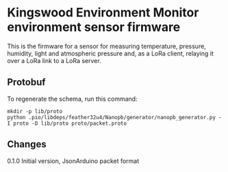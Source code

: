# Kingswood Environment Monitor environment sensor firmware

This is the firmware for a sensor for measuring temperature, pressure, humidity, light
and atmospheric pressure and, as a LoRa client, relaying it over a LoRa link to a LoRa server.

## Protobuf

To regenerate the schema, run this command:

```
mkdir -p lib/proto
python .pio/libdeps/feather32u4/Nanopb/generator/nanopb_generator.py -I proto -D lib/proto proto/packet.proto
```

## Changes
0.1.0 Initial version, JsonArduino packet format